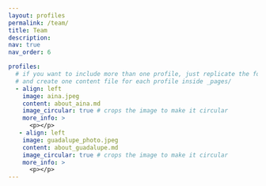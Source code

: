 ```yaml
---
layout: profiles
permalink: /team/
title: Team
description: 
nav: true
nav_order: 6

profiles:
  # if you want to include more than one profile, just replicate the following block
  # and create one content file for each profile inside _pages/
  - align: left
    image: aina.jpeg
    content: about_aina.md
    image_circular: true # crops the image to make it circular
    more_info: >
      <p></p>
   - align: left
    image: guadalupe_photo.jpeg
    content: about_guadalupe.md
    image_circular: true # crops the image to make it circular
    more_info: >
      <p></p>
---
```

